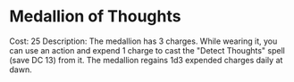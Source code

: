 # Medallion of Thoughts

Cost: 25
Description: The medallion has 3 charges. While wearing it, you can use an action and expend 1 charge to cast the "Detect Thoughts" spell (save DC 13) from it. The medallion regains 1d3 expended charges daily at dawn.